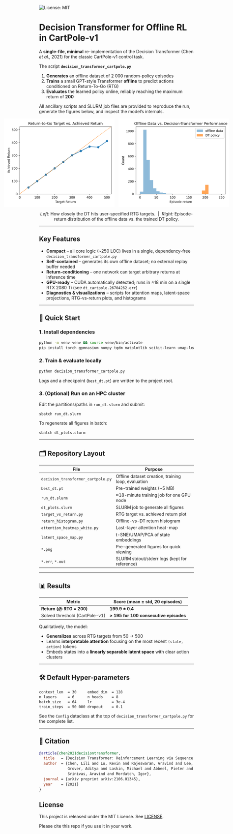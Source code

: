![License: MIT](https://img.shields.io/badge/License-MIT-yellow.svg)

# Decision Transformer for Offline RL in CartPole-v1

A **single-file, minimal** re-implementation of the Decision Transformer (Chen *et al.*, 2021) for the classic CartPole-v1 control task.

The script **`decision_transformer_cartpole.py`**

1. **Generates** an offline dataset of 2 000 random-policy episodes  
2. **Trains** a small GPT-style Transformer **offline** to predict actions conditioned on Return-To-Go (RTG)  
3. **Evaluates** the learned policy online, reliably reaching the maximum return of **200**

All ancillary scripts and SLURM job files are provided to reproduce the run, generate the figures below, and inspect the model’s internals.

<p align="center" style="display:flex; gap:12px; justify-content:center;">
  <img src="rtg_vs_return.png" width="360" alt="RTG vs Return">
  <img src="return_histogram.png" width="360" alt="Return Histogram">
</p>

<p align="center">
  <em>Left:</em> How closely the DT hits user-specified RTG targets. &nbsp;|&nbsp;
  <em>Right:</em> Episode-return distribution of the offline data vs. the trained DT policy.
</p>

---

## Key Features

* **Compact** – all core logic (~250 LOC) lives in a single, dependency-free `decision_transformer_cartpole.py`
* **Self-contained** – generates its own offline dataset; no external replay buffer needed
* **Return-conditioning** – one network can target arbitrary returns at inference time
* **GPU-ready** – CUDA automatically detected; runs in ≈18 min on a single RTX 2080 Ti (see `dt_cartpole.26704262.err`)
* **Diagnostics & visualizations** – scripts for attention maps, latent-space projections, RTG-vs-return plots, and histograms

---

## 🚀 Quick Start

### 1. Install dependencies

```bash
python -m venv venv && source venv/bin/activate
pip install torch gymnasium numpy tqdm matplotlib scikit-learn umap-learn
```

### 2. Train & evaluate locally

```bash
python decision_transformer_cartpole.py
```

Logs and a checkpoint (`best_dt.pt`) are written to the project root.

### 3. (Optional) Run on an HPC cluster

Edit the partitions/paths in `run_dt.slurm` and submit:

```bash
sbatch run_dt.slurm
```

To regenerate all figures in batch:

```bash
sbatch dt_plots.slurm
```

---

## 🗂️ Repository Layout

| File                           | Purpose                                          |
|--------------------------------|--------------------------------------------------|
| `decision_transformer_cartpole.py` | Offline dataset creation, training loop, evaluation |
| `best_dt.pt`                   | Pre-trained weights (~5 MB)                      |
| `run_dt.slurm`                 | ≈18-minute training job for one GPU node           |
| `dt_plots.slurm`               | SLURM job to generate all figures                |
| `target_vs_return.py`          | RTG target vs. achieved return plot              |
| `return_histogram.py`          | Offline-vs-DT return histogram                   |
| `attention_heatmap_white.py`   | Last-layer attention heat-map                    |
| `latent_space_map.py`          | t-SNE/UMAP/PCA of state embeddings               |
| `*.png`                        | Pre-generated figures for quick viewing          |
| `*.err`, `*.out`               | SLURM stdout/stderr logs (kept for reference)    |

---

## 📊 Results

| Metric                         | Score (mean ± std, 20 episodes)                 |
|--------------------------------|-------------------------------------------------|
| **Return (@ RTG = 200)**       | **199.9 ± 0.4**                                 |
| Solved threshold (CartPole-v1) | **≥ 195 for 100 consecutive episodes**          |

Qualitatively, the model:

* **Generalizes** across RTG targets from 50 → 500  
* Learns **interpretable attention** focusing on the most recent `(state, action)` tokens  
* Embeds states into a **linearly separable latent space** with clear action clusters  

---

## 🛠 Default Hyper-parameters

```text
context_len  = 30     embed_dim  = 128
n_layers     = 6      n_heads    = 8
batch_size   = 64     lr         = 3e-4
train_steps  = 50 000 dropout    = 0.1
```

See the `Config` dataclass at the top of `decision_transformer_cartpole.py` for the complete list.

---

## 📑 Citation

```bibtex
@article{chen2021decisiontransformer,
  title   = {Decision Transformer: Reinforcement Learning via Sequence Modeling},
  author  = {Chen, Lili and Lu, Kevin and Rajeswaran, Aravind and Lee, Kimin and
             Grover, Aditya and Laskin, Michael and Abbeel, Pieter and
             Srinivas, Aravind and Mordatch, Igor},
  journal = {arXiv preprint arXiv:2106.01345},
  year    = {2021}
}
```

## License
This project is released under the MIT License. See [LICENSE](./LICENSE).

Please cite this repo if you use it in your work.
